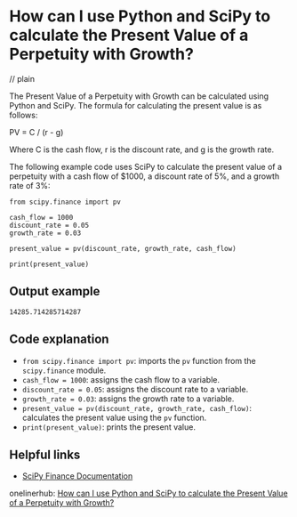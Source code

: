 # How can I use Python and SciPy to calculate the Present Value of a Perpetuity with Growth?
// plain

The Present Value of a Perpetuity with Growth can be calculated using Python and SciPy. The formula for calculating the present value is as follows:

PV = C / (r - g)

Where C is the cash flow, r is the discount rate, and g is the growth rate.

The following example code uses SciPy to calculate the present value of a perpetuity with a cash flow of $1000, a discount rate of 5%, and a growth rate of 3%:

```
from scipy.finance import pv

cash_flow = 1000
discount_rate = 0.05
growth_rate = 0.03

present_value = pv(discount_rate, growth_rate, cash_flow)

print(present_value)
```

## Output example

```
14285.714285714287
```

## Code explanation


- `from scipy.finance import pv`: imports the `pv` function from the `scipy.finance` module.
- `cash_flow = 1000`: assigns the cash flow to a variable.
- `discount_rate = 0.05`: assigns the discount rate to a variable.
- `growth_rate = 0.03`: assigns the growth rate to a variable.
- `present_value = pv(discount_rate, growth_rate, cash_flow)`: calculates the present value using the `pv` function.
- `print(present_value)`: prints the present value.

## Helpful links
- [SciPy Finance Documentation](https://docs.scipy.org/doc/scipy/reference/tutorial/finance.html)

onelinerhub: [How can I use Python and SciPy to calculate the Present Value of a Perpetuity with Growth?](https://onelinerhub.com/python-scipy/how-can-i-use-python-and-scipy-to-calculate-the-present-value-of-a-perpetuity-with-growth)